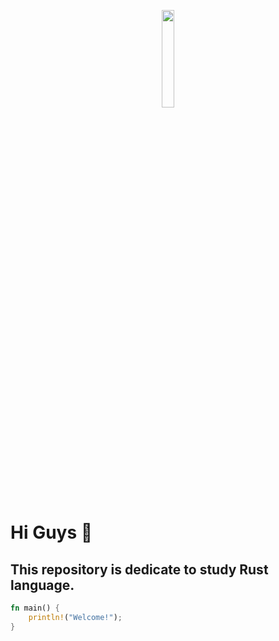<p align="center" width="100%">
    <img width="20%" src="https://cutewallpaper.org/24/rust-logo-png/download-hd-community-spotlight-rust-programming-language-transparent-png-image-nicepngcom.png">
</p>

# Hi Guys 👋

## This repository is dedicate to study Rust language.

```rust
fn main() {
    println!("Welcome!");
}
```
